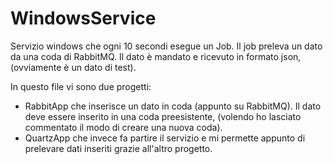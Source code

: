 # WindowsService

Servizio windows che ogni 10 secondi esegue un Job.
Il job preleva un dato da una coda di RabbitMQ. Il dato è mandato e ricevuto in formato json, (ovviamente è un dato di test).

In questo file vi sono due progetti:
- RabbitApp che inserisce un dato in coda (appunto su RabbitMQ).
  Il dato deve essere inserito in una coda preesistente, (volendo ho lasciato commentato il modo di creare una nuova coda).
- QuartzApp che invece fa partire il servizio e mi permette appunto di prelevare dati inseriti grazie all'altro progetto.
